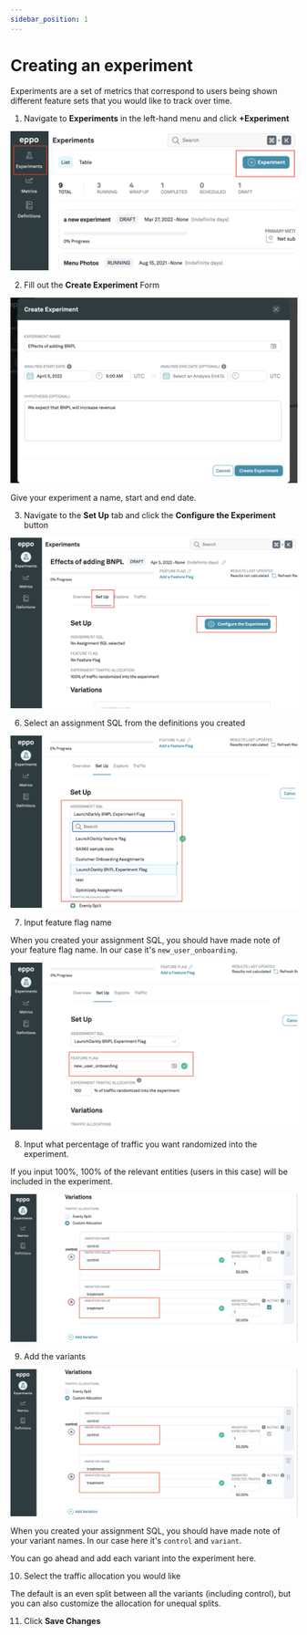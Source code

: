 ```yaml
---
sidebar_position: 1
---
```


# Creating an experiment

Experiments are a set of metrics that correspond to users being shown different feature sets that you would like to track over time.

1. Navigate to **Experiments** in the left-hand menu and click **+Experiment**

![Create experiment](../../../static/img/building-experiments/create-experiment.png)

2. Fill out the **Create Experiment** Form

![Fill experiment form](../../../static/img/building-experiments/fill-create-experiment-form.png)

Give your experiment a name, start and end date.

3. Navigate to the **Set Up** tab and click the **Configure the Experiment** button

![Configure experiment](../../../static/img/building-experiments/set-up-and-configure-experiment.png)

6. Select an assignment SQL from the definitions you created

![Choose assignment SQL](../../../static/img/building-experiments/choose-assignment-sql-in-experiment.png)

7. Input feature flag name

When you created your assignment SQL, you should have made note of your feature flag name. In our case it's `new_user_onboarding`.

![Configure experiment](../../../static/img/building-experiments/choose-feature-flag-in-experiment.png)

8. Input what percentage of traffic you want randomized into the experiment.

If you input 100%, 100% of the relevant entities (users in this case) will be included in the experiment.

![Percent Traffic](../../../static/img/building-experiments/name-variants.png)

9. Add the variants

![Add variants](../../../static/img/building-experiments/name-variants.png)

When you created your assignment SQL, you should have made note of your variant names. In our case here it's `control` and `variant`.

You can go ahead and add each variant into the experiment here.

10. Select the traffic allocation you would like

The default is an even split between all the variants (including control), but you can also customize the allocation for unequal splits.

11. Click **Save Changes**

